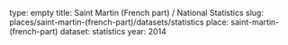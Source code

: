 type: empty
title: Saint Martin (French part) / National Statistics
slug: places/saint-martin-(french-part)/datasets/statistics
place: saint-martin-(french-part)
dataset: statistics
year: 2014
